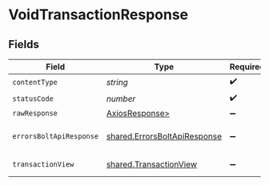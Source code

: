 # VoidTransactionResponse


## Fields

| Field                                                                        | Type                                                                         | Required                                                                     | Description                                                                  |
| ---------------------------------------------------------------------------- | ---------------------------------------------------------------------------- | ---------------------------------------------------------------------------- | ---------------------------------------------------------------------------- |
| `contentType`                                                                | *string*                                                                     | :heavy_check_mark:                                                           | N/A                                                                          |
| `statusCode`                                                                 | *number*                                                                     | :heavy_check_mark:                                                           | N/A                                                                          |
| `rawResponse`                                                                | [AxiosResponse>](https://axios-http.com/docs/res_schema)                     | :heavy_minus_sign:                                                           | N/A                                                                          |
| `errorsBoltApiResponse`                                                      | [shared.ErrorsBoltApiResponse](../../models/shared/errorsboltapiresponse.md) | :heavy_minus_sign:                                                           | Generic Error Schema                                                         |
| `transactionView`                                                            | [shared.TransactionView](../../models/shared/transactionview.md)             | :heavy_minus_sign:                                                           | Void Successful                                                              |